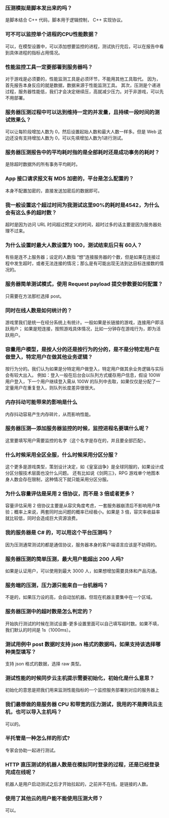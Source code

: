 ### 压测模拟是脚本发出来的吗？
是脚本结合 C++ 代码，脚本用于逻辑控制， C++ 实现协议。

### 可不可以监控单个进程的CPU性能数据？
可以，在模型设置中，可以添加想要监控的进程，测试执行完后，可以在报告中看到具体进程的指标占用情况。

### 性能监控工具一定要部署到服务器吗？
对于游戏是必须要的，性能监测工具是必须环节，不能用其他工具取代。
因为，首先报告本身反应的就是数据，数据来源于性能监测工具。
其次，压测是个递进过程，服务器性能低，我们才会决定继续压，高就减少压力。对于非游戏，可以先不用部署。

### 服务器压测过程中可以达到维持一定的并发量，且持续一段时间的测试效果么？
可以让每阶段增加人数为 0，然后设置起始人数和最大人数一样多。但是 Web 这边还没有支持增加人数为 0，可以先填增加人数为1进行测试。

### 服务器压测报告中的平均耗时指的是全部耗时还是成功事务的耗时？
是除超时数据外的所有事务平均耗时。

### App 接口请求报文有 MD5 加密的，平台是怎么配置的？
本身不配置加密的，直接发送加密后的数据即可。

### 我一般设置这个超过时间为我测试这里90%的耗时是4542，为什么会有这么多的超时数？
超时是因为访问 URL 时间超过预定义的时间，超时过多的话主要是因为服务器处理不过来。

### 为什么设置时最大人数设置为 100，测试结束后只有 60人？
有些是连不上服务器；设定的人数指 “想”连接服务器的个数，但是如果在连接过程中发生超时，或者无法连接的情况；那么是有可能出现无法到达目标连接数的情况的。

### 服务器简单测试模式，使用 Request payload 提交参数要如何配置？
只需要在方法那栏选择 post。

### 同时在线人数是如何统计的？
游戏里我们是统一在经分系统上有统计。一般如果是长链接的游戏，连接用户即活跃用户； 如果是短连接，按照游戏具体情况，比如一分钟存在游戏行为，即为活跃用户。

### 容量用户模型，是按人分的还是按行为的分的，是不是分特定用户在做登入，特定用户在做其他业务逻辑？
按行为分的。我们认为如果是分特定用户做登入，特定用户做其余业务逻辑与实际会有较大出入。
例如：登入一般在后台会以队列方式缓存用户信息，假设 100W 用户登入，下一个用户继续登入需从 100W 的队列中去取，如果仅仅是分配了一定量用户在重复登入，则队列长度差异很很大。

### 内存抖动可能带来的影响是什么
内存抖动容易产生内存碎片，从而影响性能。

### 服务器压测—添加服务器监控的时候，监控进程名要填什么呢？
这里要填写用户需要监控的名字（这个名字是存在的，并且要全部匹配）。

### 什么时候采用全区全服，什么时候采用分区分服？
这个更多是游戏类型，策划设计决定，如《皇室战争》是全球同服的，如果设计成分区分服技术层面也没什么问题。
还有比如说《剑网三》，RPG 游戏单个地图本身人数会存在限制，这种情况下就只能采用分区分服。

### 为什么容量评估是采用 2 倍协议，而不是 3 倍或者更多？
容量评估采用 2 倍协议主要是从容灾角度考虑，一套服务器崩溃后不影响用户体验；概率上来说，两套同时出问题的概率已经极小。如果是 3 倍，容灾率收益率就比较低，同时会造成巨大资源浪费。

### 我的服务器是 C# 的，可以用这个平台压测吗？
因为压测通常测试的都是通信协议，服务器本身的客户端语言应该是不妨碍的。

### 服务器压测的简单压测，最大用户能超出 200 人吗?
如果是认证用户，可以使用到最大 3000 人，如果想增加需要具体和产品沟通。

### 服务端的压测，压力源只能来自一台机器吗？
不是的，如果压力设的高，会自动加机器。但现在机器主要集中在一个区域。

### 服务器压测中的超时数是怎么判定的？
开始执行测试的时候在测试设置-更多设置里面可以自己填写超时数。如果不填，我们默认的时间是 1s（1000ms）。

### 测试用例中 post 数据时支持 json 格式的数据吗，如果支持该选择哪种类型填写？
支持 json 格式的数据，选择 raw 类型。

### 测试性能的时候同步云主机提示需要初始化，初始化是什么意思？
初始化的意思是把我们用来监测性能指标的一个监控服务部署到对应的服务器上

### 我们最想做的是服务器 CPU 和带宽的压力测试，我用的不是腾讯云主机，也可以导入主机吗？
可以的。

### 半托管是一种怎么样的形式?
专家会协助一起进行测试。

### HTTP 直压测试的机器人数是在模拟同时登录的过程，还是已经登录完成在线呢？
机器人是用户启动测试之后才开始拉起的，之前并不在线。是链接的人数。

### 使用了其他云的用户能不能使用压测大师？
可以。

